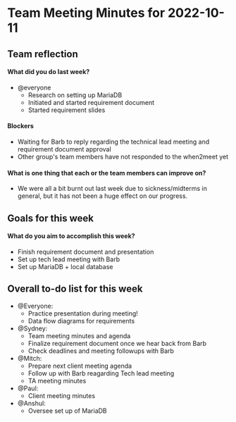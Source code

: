 # Team Meeting Minutes for 2022-10-11

## Team reflection

#### What did you do last week?
- @everyone 
  - Research on setting up MariaDB
  - Initiated and started requirement document
  - Started requirement slides

#### Blockers
- Waiting for Barb to reply regarding the technical lead meeting and requirement document approval
- Other group's team members have not responded to the when2meet yet

#### What is one thing that each or the team members can improve on?
- We were all a bit burnt out last week due to sickness/midterms in general, but it has not been a huge effect on our progress.

## Goals for this week
#### What do you aim to accomplish this week?
- Finish requirement document and presentation
- Set up tech lead meeting with Barb
- Set up MariaDB + local database

## Overall to-do list for this week
- @Everyone:
  - Practice presentation during meeting!
  - Data flow diagrams for requirements
- @Sydney:
  - Team meeting minutes and agenda
  - Finalize requirement document once we hear back from Barb
  - Check deadlines and meeting followups with Barb
- @Mitch:
  - Prepare next client meeting agenda
  - Follow up with Barb reagarding Tech lead meeting
  - TA meeting minutes
- @Paul:
  - Client meeting minutes
- @Anshul:
  - Oversee set up of MariaDB
